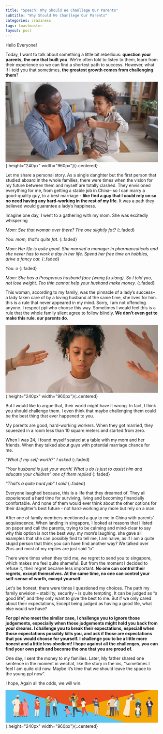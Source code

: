 ```yaml
---
title: "Speech: Why Should We Chanllege Our Parents"
subtitle: "Why Should We Chanllege Our Parents" 
categories: craziness
tags: toastmaster 
layout: post
---
```



Hello Everyone! 

Today, I want to talk about something a little bit rebellious: **question your parents, the one that built you**. We're often told to listen to them, learn from their experience so we can find a shortest path to success. However, what if I told you that sometimes, **the greatest growth comes from challenging them**?

![](/assets/img/2024-06-06/chan1.png){:height="240px" width="960px"}{:.centered}


Let me share a personal story. As a single danghter but the first person that studied aboard in the whole families, there were times when the vision for my future between them and myself are totally clashed. They envisioned everything for me, from getting a stable job in China– so I can marry a good-quality guy, to a best marriage - **like find a guy that I could rely on so no need having any hard-working in the rest of my life**. It was a path they believed would guarantee a lady’s happiness. 

Imagine one day, I went to a gathering with my mom.  She was excitedly whispering 

<i>Mom: See that woman over there? The one slightly fat?</i>
{:.faded}

<i>You: mom, that's quite fat.</i>
{:.faded}

<i>Mom: Her life is quite good. She married a manager in pharmaceuticals and she never has to work a day in her life. Spend her free time on hobbies, drive a fancy car.</i>
{:.faded}

<i>You: o</i>
{:.faded}

<i>Mom: She has a Prosperous husband face (wang fu xiang). So I told you, not lose weight. Too thin cannot help your hushand make money.</i>
{:.faded}

This woman, according to my family, was the pinnacle of a lady’s success– a lady taken care of by a loving husband at the same time, she lives for him. this is a rule that never appeared in my mind. Sorry, I am not offending anyone. I respect ppl who choose this way. Sometimes I would feel this is a rule that the whole family silent agree to follow blindly. **We don’t even get to make this rule. our parents do**. 

![](/assets/img/2024-06-06/chan2.jpg){:height="240px" width="960px"}{:.centered}

But I would like to argue that, their world might have it wrong. In fact, I think you should challenge them. I even think that maybe challenging them could be the best thing that ever happened to you. 

My parents are good, hard-working workers. When they got married, they squeezed in a room less than 10 square meters and started from zero. 

When I was 24, I found myself seated at a table with my mom and her friends. When they talked about guys with potential marriage chance for me. 

<i>“What if my self-worth?” I asked</i>
{:.faded}

<i>“Your husband is just your worth! What u do is just to assist him and educate your children” one of them replied</i>
{:.faded}

<i>“That’s a quite hard job” I said</i>
{:.faded}


Everyone laughed because, this is a life that they dreamed of. They all experienced a hard time for surviving, living and becoming financially comfortable. And none of them would ever think about the other options for their danghter’s best future - not hard-working any more but rely on a man. 

After one of family members mentioned a guy to me in China with parents’ acquiescence, When landing in singapore, I looked at reasons that I listed on paper and call the parents, trying to be calming and mind-clear to say why this option is not the best way. my mom’s laughing. she gave all examples that she can possibly find to tell me, I am naive, as if I am a quite stupid person that think you can have find another way? We talked over 2hrs and most of my replies are just said “o”. 

There were times when they told me, we regret to send you to singapore, which makes me feel quite shameful. But from the moment I decided to refuse it, their regret became less important. **No one can control their regrets, except themselves. At the same time, no one can control your self-sense of worth, except yourself**. 

Let's be honest, there were times I questioned my choices. The path my family envision – stability, security – is quite tempting. It can be judged as “a good life”, and they only want to give the best to me. But if we only cared about their expectations, Except being judged as having a good life, what else would we have? 

**For ppl who meet the similar case, I challenge you to ignore those judgements, especially when those judgements might hold you back from your dreams. I challenge you to break their expectations, especiall when those expectations possibly kills you, and ask if those are expectations that you would choose for yourself. I challenge you to be a little more honest and a little less obedient! I hope against all the challenges, you can find your own path and become the one that you are proud of.**

One day, I sent the money to my families. Later, My father shared one sentence in the moment in wechat, like the story in the ins, “sometimes I feel I am quite old now. Maybe it’s time that we should leave the space to the young ppl now”. 


I hope, Again all the odds, we will win.

![](/assets/img/2024-06-06/banner.jpg){:height="240px" width="960px"}{:.centered}